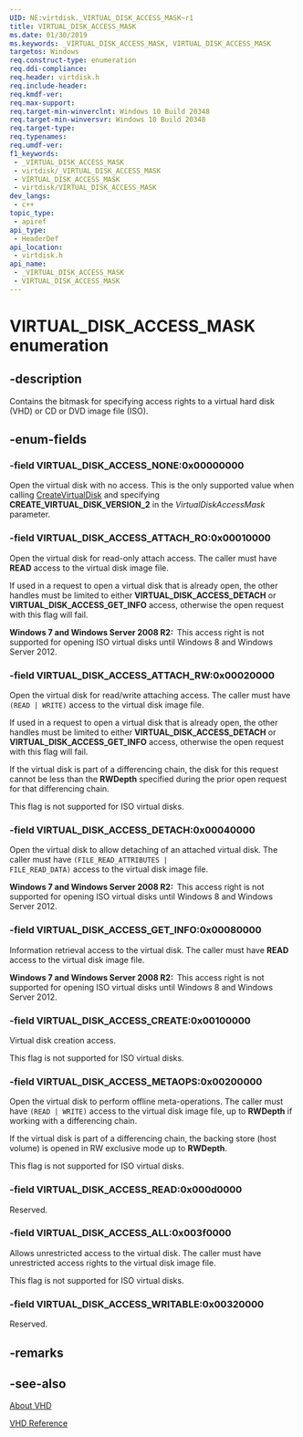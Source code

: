 ```yaml
---
UID: NE:virtdisk._VIRTUAL_DISK_ACCESS_MASK~r1
title: VIRTUAL_DISK_ACCESS_MASK
ms.date: 01/30/2019
ms.keywords: _VIRTUAL_DISK_ACCESS_MASK, VIRTUAL_DISK_ACCESS_MASK
targetos: Windows
req.construct-type: enumeration
req.ddi-compliance: 
req.header: virtdisk.h
req.include-header: 
req.kmdf-ver: 
req.max-support: 
req.target-min-winverclnt: Windows 10 Build 20348
req.target-min-winversvr: Windows 10 Build 20348
req.target-type: 
req.typenames: 
req.umdf-ver: 
f1_keywords:
 - _VIRTUAL_DISK_ACCESS_MASK
 - virtdisk/_VIRTUAL_DISK_ACCESS_MASK
 - VIRTUAL_DISK_ACCESS_MASK
 - virtdisk/VIRTUAL_DISK_ACCESS_MASK
dev_langs:
 - c++
topic_type:
 - apiref
api_type:
 - HeaderDef
api_location:
 - virtdisk.h
api_name:
 - _VIRTUAL_DISK_ACCESS_MASK
 - VIRTUAL_DISK_ACCESS_MASK
---
```


# VIRTUAL_DISK_ACCESS_MASK enumeration


## -description

Contains the bitmask for specifying access rights to a virtual hard disk (VHD) or CD or DVD image 
    file (ISO).

## -enum-fields

### -field VIRTUAL_DISK_ACCESS_NONE:0x00000000

Open the virtual disk with no access. This is the only supported value when calling 
       <a href="/windows/desktop/api/vdssys/nf-vdssys-createvirtualdisk">CreateVirtualDisk</a> and specifying  
       <b>CREATE_VIRTUAL_DISK_VERSION_2</b> in the 
       <i>VirtualDiskAccessMask</i> parameter.

### -field VIRTUAL_DISK_ACCESS_ATTACH_RO:0x00010000

Open the virtual disk for read-only attach access. The caller must have <b>READ</b> 
       access to the virtual disk image file.

If used in a request to open a virtual disk that is already open, the 
       other handles must be limited to either <b>VIRTUAL_DISK_ACCESS_DETACH</b> or 
       <b>VIRTUAL_DISK_ACCESS_GET_INFO</b> access, otherwise the open request with this flag will 
       fail.

<b>Windows 7 and Windows Server 2008 R2:  </b>This access right is not supported for opening ISO virtual disks until Windows 8 and 
        Windows Server 2012.

### -field VIRTUAL_DISK_ACCESS_ATTACH_RW:0x00020000

Open the virtual disk for read/write attaching access. The caller must have 
       <code>(READ | WRITE)</code> access to the virtual disk image file.

If used in a request to open a virtual disk that is already open, the other handles must be limited to either 
       <b>VIRTUAL_DISK_ACCESS_DETACH</b> or <b>VIRTUAL_DISK_ACCESS_GET_INFO</b> 
       access, otherwise the open request with this flag will fail.

If the virtual disk is part of a differencing chain, the disk for this request cannot be less than the 
       <b>RWDepth</b> specified during the prior open request for that differencing chain.

This flag is not supported for ISO virtual disks.

### -field VIRTUAL_DISK_ACCESS_DETACH:0x00040000

Open the virtual disk to allow detaching of an attached virtual disk. The caller must have 
       <code>(FILE_READ_ATTRIBUTES | FILE_READ_DATA)</code> access to the 
       virtual disk image file.

<b>Windows 7 and Windows Server 2008 R2:  </b>This access right is not supported for opening ISO virtual disks until Windows 8 and 
        Windows Server 2012.

### -field VIRTUAL_DISK_ACCESS_GET_INFO:0x00080000

Information retrieval access to the virtual disk. The caller must have <b>READ</b> 
       access to the virtual disk image file.

<b>Windows 7 and Windows Server 2008 R2:  </b>This access right is not supported for opening ISO virtual disks until Windows 8 and 
        Windows Server 2012.

### -field VIRTUAL_DISK_ACCESS_CREATE:0x00100000

Virtual disk creation access.

This flag is not supported for ISO virtual disks.

### -field VIRTUAL_DISK_ACCESS_METAOPS:0x00200000

Open the virtual disk to perform offline meta-operations. The caller must have 
       <code>(READ | WRITE)</code> access to the virtual disk image file, up 
       to  <b>RWDepth</b> if working with a differencing chain.

If the virtual disk is part of a differencing chain, the backing store (host volume) is opened in RW 
       exclusive mode up to <b>RWDepth</b>.

This flag is not supported for ISO virtual disks.

### -field VIRTUAL_DISK_ACCESS_READ:0x000d0000

Reserved.

### -field VIRTUAL_DISK_ACCESS_ALL:0x003f0000

Allows unrestricted access to the virtual disk. The caller must have unrestricted access rights to the 
       virtual disk image file.

This flag is not supported for ISO virtual disks.

### -field VIRTUAL_DISK_ACCESS_WRITABLE:0x00320000

Reserved.

## -remarks

## -see-also

<a href="/previous-versions/windows/desktop/legacy/dd323654(v=vs.85)">About VHD</a>

<a href="/previous-versions/windows/desktop/legacy/dd323700(v=vs.85)">VHD Reference</a>
